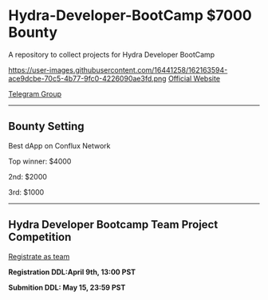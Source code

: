 # Hydra-Developer-BootCamp $7000 Bounty
A repository to collect projects for Hydra Developer BootCamp

https://user-images.githubusercontent.com/16441258/162163594-ace9dcbe-70c5-4b77-9fc0-4226090ae3fd.png
[Official Website](https://labs.confluxnetwork.org/)

[Telegram Group](https://t.me/ChainIDEAfrica)

------------------------------------------------------------------------------------------

## **Bounty Setting**
Best dApp on Conflux Network

Top winner: $4000

2nd: $2000

3rd: $1000

------------------------------------------------------------------------------------------

## **Hydra Developer  Bootcamp Team Project Competition**

[Registrate as team](https://bit.ly/3gGMAGW)


**Registration DDL:April 9th, 13:00 PST**

**Submition DDL: May 15, 23:59 PST**
